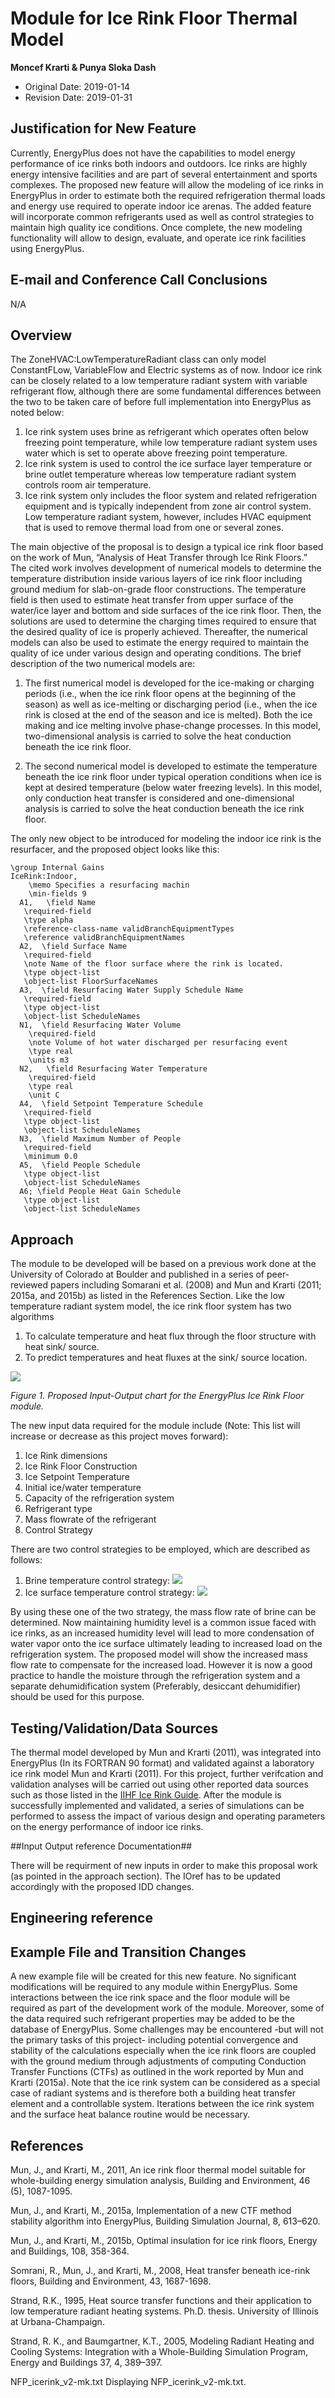 


Module for Ice Rink Floor Thermal Model 
=======

**Moncef Krarti & Punya Sloka Dash**

 - Original Date: 2019-01-14
 - Revision Date: 2019-01-31


## Justification for New Feature ##

Currently, EnergyPlus does not have the capabilities to model energy performance of ice rinks both indoors and outdoors. Ice rinks are highly energy intensive facilities and are part of several entertainment and sports complexes. The proposed new feature will allow the modeling of ice rinks in EnergyPlus in order to estimate both the required refrigeration thermal loads and energy use required to operate indoor ice arenas. The added feature will incorporate common refrigerants used as well as control strategies to maintain high quality ice conditions. Once complete, the new modeling functionality will allow to design, evaluate, and operate ice rink facilities using EnergyPlus. 

## E-mail and  Conference Call Conclusions ##

N/A

## Overview ##

The ZoneHVAC:LowTemperatureRadiant class can only model ConstantFLow, VariableFlow and Electric systems as of now. Indoor ice rink can be closely related to a low temperature radiant system with variable refrigerant flow, although there are some fundamental differences between the two to be taken care of before full implementation into EnergyPlus as noted below:


1.  Ice rink system uses brine as refrigerant which operates often below freezing point temperature, while low temperature radiant system uses water which is set to operate above freezing point temperature.
2.  Ice rink system is used to control the ice surface layer temperature or brine outlet temperature whereas low temperature radiant system controls room air temperature.
3.  Ice rink system only includes the floor system and related refrigeration equipment and is typically independent from zone air control system. Low temperature radiant system, however, includes HVAC equipment that is used to remove thermal load from one or several zones.

The main objective of the proposal is to design a typical ice rink floor based on the work of Mun, “Analysis of Heat Transfer through Ice Rink Floors.” The cited work involves development of numerical models to determine the temperature distribution inside various layers of ice rink floor including ground medium for slab-on-grade floor constructions. The temperature field is then used to estimate heat transfer from upper surface of the water/ice layer and bottom and side surfaces of the ice rink floor. Then, the solutions are used to determine the charging times required to ensure that the desired quality of ice is properly achieved. Thereafter, the numerical models can also be used to estimate the energy required to maintain the quality of ice under various design and operating conditions. The brief description of the two numerical models are:

1. The first numerical model is developed for the ice-making or charging periods (i.e., when the ice rink floor opens at the beginning of the season) as well as ice-melting or discharging period (i.e., when the ice rink is closed at the end of the season and ice is melted). Both the ice making and ice melting involve phase-change processes. In this model, two-dimensional analysis is carried to solve the heat conduction beneath the ice rink
floor.

2. The second numerical model is developed to estimate the temperature beneath the ice rink floor under typical operation conditions when ice is kept at desired temperature (below water freezing levels). In this model, only conduction heat transfer is considered and one-dimensional analysis is carried to solve the heat conduction beneath the ice rink floor.

The only new object to be introduced for modeling the indoor ice rink is the resurfacer, and the proposed object looks like this:

    \group Internal Gains
    IceRink:Indoor,
    	\memo Specifies a resurfacing machin
    	\min-fields 9
      A1, 	\field Name
       \required-field
       \type alpha
       \reference-class-name validBranchEquipmentTypes
       \reference validBranchEquipmentNames
      A2,  \field Surface Name
       \required-field
       \note Name of the floor surface where the rink is located.
       \type object-list
       \object-list FloorSurfaceNames
      A3,  \field Resurfacing Water Supply Schedule Name
       \required-field
       \type object-list
       \object-list ScheduleNames
      N1,  \field Resurfacing Water Volume   
      	\required-field
    	\note Volume of hot water discharged per resurfacing event
    	\type real
    	\units m3
      N2,	\field Resurfacing Water Temperature
    	\required-field
    	\type real
    	\unit C
      A4,  \field Setpoint Temperature Schedule
       \required-field
       \type object-list
       \object-list ScheduleNames
      N3,  \field Maximum Number of People
       \required-field
       \minimum 0.0
      A5,  \field People Schedule
       \type object-list
       \object-list ScheduleNames
      A6; \field People Heat Gain Schedule
       \type object-list
       \object-list ScheduleNames

## Approach ##
The module to be developed will be based on a previous work done at the University of Colorado at Boulder and published in a series of peer-reviewed papers including Somarani et al. (2008) and Mun and Krarti (2011; 2015a, and 2015b) as listed in the References Section. Like the low temperature radiant system model, the ice rink floor system has two algorithms

1. To calculate temperature and heat flux through the floor structure with heat sink/ source.
2. To predict temperatures and heat fluxes at the sink/ source location.

 ![](https://i.imgur.com/UfyahPF.jpg)

*Figure 1. Proposed Input-Output chart for the EnergyPlus Ice Rink Floor module.*



The new input data required for the module include (Note: This list will increase or decrease as this project moves forward):


1. Ice Rink dimensions
2. Ice Rink Floor Construction 
3. Ice Setpoint Temperature
4. Initial  ice/water temperature
5. Capacity of the refrigeration system
6. Refrigerant type
7. Mass flowrate of the refrigerant
8. Control Strategy 

There are two control strategies to be employed, which are described as follows:

1. Brine temperature control strategy:
![](https://i.imgur.com/dbEftfX.jpg)
2. Ice surface temperature control strategy: ![](https://i.imgur.com/7Bu0L9x.jpg)

By using these one of the two strategy, the mass flow rate of brine can be determined. Now maintaining humidity level is a common issue faced with ice rinks, as an increased humidity level will lead to more condensation of water vapor onto the ice surface ultimately leading to increased load on the refrigeration system. The proposed model will show the increased mass flow rate to compensate for the increased load. However it is now a good practice to handle the moisture through the refrigeration system and a separate dehumidification system (Preferably, desiccant dehumidifier) should be used for this purpose.   

## Testing/Validation/Data Sources ##
The thermal model developed by Mun and Krarti (2011), was integrated into EnergyPlus (In its FORTRAN 90 format) and validated against a laboratory ice rink model Mun and Krarti (2011). For this project, further verifcation and validation analyses will be carried out using other reported data sources such as those listed in the [IIHF Ice Rink Guide](https://www.iihf.com/en/static/5890/iihf-ice-rink-guide). After the module is successfully implemented and validated, a series of simulations can be performed to assess the impact of various design and operating parameters on the energy performance of indoor ice rinks.


##Input Output reference Documentation##

There will be requirment of new inputs in order to make this proposal work (as pointed in the approach section). The IOref has to be updated accordingly with the proposed IDD changes.



## Engineering reference ##


## Example File and Transition Changes ##
A new example file will be created for this new feature.  No significant modifications will be required to any module within EnergyPlus. Some interactions between the ice rink space and the floor module will be required as part of the development work of the module. Moreover, some of the data required such refrigerant properties may be added to be the database of EnergyPlus. Some challenges may be encountered -but will not the primary tasks of this project- including potential convergence and stability of the calculations especially when the ice rink floors are coupled with the ground medium through adjustments of computing Conduction Transfer Functions (CTFs) as outlined in the work reported by Mun and Krarti (2015a). Note that the ice rink system can be considered as a special case of radiant systems and is therefore both a building heat transfer element and a controllable system. Iterations between the ice rink system and the surface heat balance routine would be necessary. 

## References ##

Mun, J., and Krarti, M., 2011, An ice rink floor thermal model suitable for whole-building energy simulation analysis, Building and Environment, 46 (5), 1087-1095. 

Mun, J., and Krarti, M., 2015a, Implementation of a new CTF method stability algorithm into EnergyPlus, Building Simulation Journal, 8, 613–620.

Mun, J., and Krarti, M., 2015b, Optimal insulation for ice rink floors, Energy and Buildings, 108, 358-364. 

Somrani, R., Mun, J., and Krarti, M., 2008, Heat transfer beneath ice-rink floors, Building and Environment, 43, 1687-1698. 

Strand, R.K., 1995, Heat source transfer functions and their application to low temperature radiant heating systems. Ph.D. thesis. University of Illinois at Urbana-Champaign.

Strand, R. K., and Baumgartner, K.T., 2005, Modeling Radiant Heating and Cooling Systems: Integration with a Whole-Building Simulation Program, Energy and Buildings 37, 4, 389–397.

NFP_icerink_v2-mk.txt
Displaying NFP_icerink_v2-mk.txt.